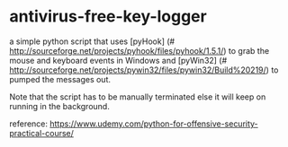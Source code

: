 # antivirus-free-key-logger
a simple python script that uses [pyHook] (# http://sourceforge.net/projects/pyhook/files/pyhook/1.5.1/) to grab the mouse and keyboard events in Windows and [pyWin32] (# http://sourceforge.net/projects/pywin32/files/pywin32/Build%20219/) to pumped the messages out.

Note that the script has to be manually terminated else it will keep on running in the background.

reference: https://www.udemy.com/python-for-offensive-security-practical-course/
